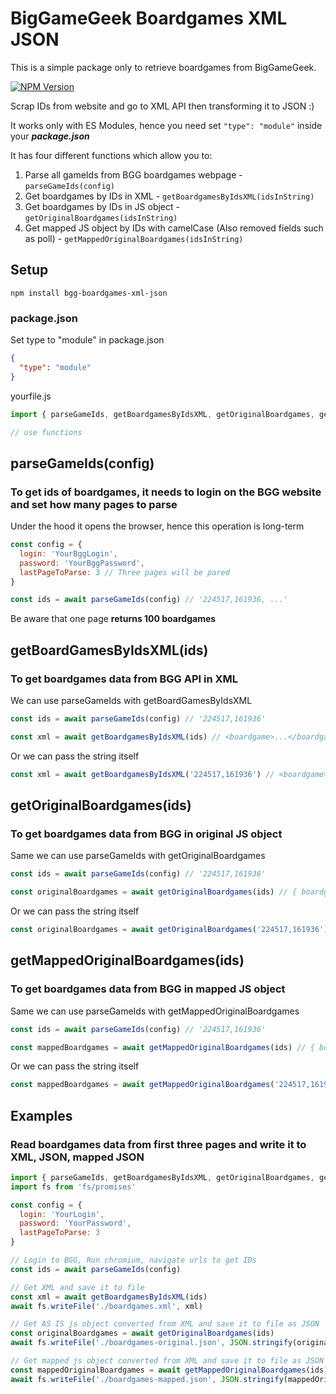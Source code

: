 # BigGameGeek Boardgames XML JSON

This is a simple package only to retrieve boardgames from BigGameGeek.

[![NPM Version][npm-version-image]][npm-url]

Scrap IDs from website and go to XML API then transforming it to JSON :)

It works only with ES Modules, hence you need set ```"type": "module"``` inside your ***package.json***

It has four different functions which allow you to:

1. Parse all gameIds from BGG boardgames webpage - ```parseGameIds(config)```
2. Get boardgames by IDs in XML - ```getBoardgamesByIdsXML(idsInString)```
3. Get boardgames by IDs in JS object - ```getOriginalBoardgames(idsInString)```
4. Get mapped JS object by IDs with camelCase (Also removed fields such as poll) - ```getMappedOriginalBoardgames(idsInString)```

## Setup

```
npm install bgg-boardgames-xml-json
```

### package.json
Set type to "module" in package.json
```json
{
  "type": "module"
}
```

yourfile.js
```javascript
import { parseGameIds, getBoardgamesByIdsXML, getOriginalBoardgames, getMappedOriginalBoardgames } from 'bgg-boardgames-xml-json'

// use functions
```

## parseGameIds(config)

### To get ids of boardgames, it needs to login on the BGG website and set how many pages to parse

Under the hood it opens the browser, hence this operation is long-term

```javascript
const config = {
  login: 'YourBggLogin',
  password: 'YourBggPassword',
  lastPageToParse: 3 // Three pages will be pared
}

const ids = await parseGameIds(config) // '224517,161936, ...'
```
Be aware that one page **returns 100 boardgames**

## getBoardGamesByIdsXML(ids)
### To get boardgames data from BGG API in XML 

We can use parseGameIds with getBoardGamesByIdsXML
```javascript
const ids = await parseGameIds(config) // '224517,161936'

const xml = await getBoardgamesByIdsXML(ids) // <boardgame>...</boardgame>
```
Or we can pass the string itself
```javascript
const xml = await getBoardgamesByIdsXML('224517,161936') // <boardgame>...</boardgame>
```

## getOriginalBoardgames(ids)
### To get boardgames data from BGG in original JS object
Same we can use parseGameIds with getOriginalBoardgames
```javascript
const ids = await parseGameIds(config) // '224517,161936'

const originalBoardgames = await getOriginalBoardgames(ids) // { boardgame: { boardgame: [] } }
```
Or we can pass the string itself
```javascript
const originalBoardgames = await getOriginalBoardgames('224517,161936') // { boardgame: { boardgame: [] } }
```

## getMappedOriginalBoardgames(ids)
### To get boardgames data from BGG in mapped JS object
Same we can use parseGameIds with getMappedOriginalBoardgames
```javascript
const ids = await parseGameIds(config) // '224517,161936'

const mappedBoardgames = await getMappedOriginalBoardgames(ids) // { boardgame: [] }
```
Or we can pass the string itself
```javascript
const mappedBoardgames = await getMappedOriginalBoardgames('224517,161936') // { boardgame: [] }
```

## Examples
### Read boardgames data from first three pages and write it to XML, JSON, mapped JSON

```javascript
import { parseGameIds, getBoardgamesByIdsXML, getOriginalBoardgames, getMappedOriginalBoardgames } from 'bgg-boardgames-xml-json'
import fs from 'fs/promises'

const config = {
  login: 'YourLogin',
  password: 'YourPassword',
  lastPageToParse: 3
}

// Login to BGG, Run chromium, navigate urls to get IDs
const ids = await parseGameIds(config)

// Get XML and save it to file
const xml = await getBoardgamesByIdsXML(ids)
await fs.writeFile('./boardgames.xml', xml)

// Get AS IS js object converted from XML and save it to file as JSON
const originalBoardgames = await getOriginalBoardgames(ids)
await fs.writeFile('./boardgames-original.json', JSON.stringify(originalBoardgames))

// Get mapped js object converted from XML and save it to file as JSON
const mappedOriginalBoardgames = await getMappedOriginalBoardgames(ids)
await fs.writeFile('./boardgames-mapped.json', JSON.stringify(mappedOriginalBoardgames))
```

[npm-version-image]: https://badgen.net/npm/v/bgg-boardgames-xml-json
[npm-url]: bgg-boardgames-xml-json